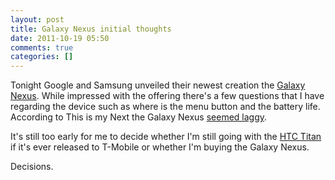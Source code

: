 ```yaml
---
layout: post
title: Galaxy Nexus initial thoughts
date: 2011-10-19 05:50
comments: true
categories: []
---
```

Tonight Google and Samsung unveiled their newest creation the <a href="http://www.google.com/nexus/">Galaxy Nexus</a>. While impressed with the offering there's a few questions that I have regarding the device such as where is the menu button and the battery life. According to This is my Next the Galaxy Nexus <a href="http://thisismynext.com/2011/10/18/galaxy-nexus-android-ice-cream-sandwich-pictures-video-hands-on/">seemed laggy</a>.

It's still too early for me to decide whether I'm still going with the <a href="/2011/10/14/is-a-windows-phone-right-for-me/">HTC Titan</a> if it's ever released to T-Mobile or whether I'm buying the Galaxy Nexus.

Decisions.
